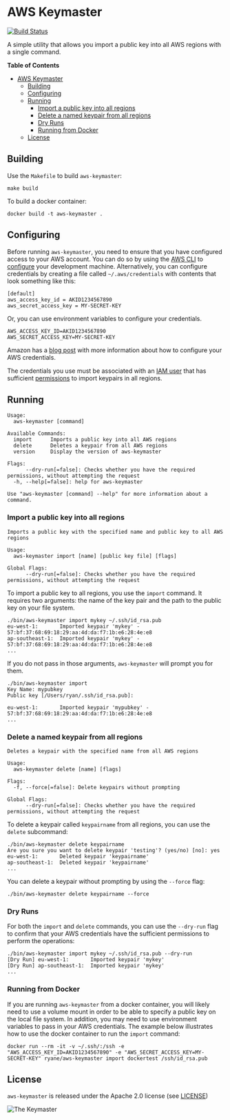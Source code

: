# AWS Keymaster

[![Build Status](https://travis-ci.org/ryane/aws-keymaster.svg)](https://travis-ci.org/ryane/aws-keymaster)

A simple utility that allows you import a public key into all AWS regions with a single command.

<!-- markdown-toc start - Don't edit this section. Run M-x markdown-toc-generate-toc again -->
**Table of Contents**

- [AWS Keymaster](#aws-keymaster)
    - [Building](#building)
    - [Configuring](#configuring)
    - [Running](#running)
        - [Import a public key into all regions](#import-a-public-key-into-all-regions)
        - [Delete a named keypair from all regions](#delete-a-named-keypair-from-all-regions)
        - [Dry Runs](#dry-runs)
        - [Running from Docker](#running-from-docker)
    - [License](#license)

<!-- markdown-toc end -->

## Building

Use the `Makefile` to build `aws-keymaster`:

```shell
make build
```

To build a docker container:

```shell
docker build -t aws-keymaster .
```

## Configuring

Before running `aws-keymaster`, you need to ensure that you have configured access to your AWS account. You can do so by using the [AWS CLI](https://aws.amazon.com/cli/) to [configure](http://docs.aws.amazon.com/cli/latest/userguide/cli-chap-getting-started.html) your development machine. Alternatively, you can configure credentials by creating a file called `~/.aws/credentials` with contents that look something like this:

```
[default]
aws_access_key_id = AKID1234567890
aws_secret_access_key = MY-SECRET-KEY
```

Or, you can use environment variables to configure your credentials.

```
AWS_ACCESS_KEY_ID=AKID1234567890
AWS_SECRET_ACCESS_KEY=MY-SECRET-KEY
```

Amazon has a [blog post](http://blogs.aws.amazon.com/security/post/Tx3D6U6WSFGOK2H/A-New-and-Standardized-Way-to-Manage-Credentials-in-the-AWS-SDKs) with more information about how to configure your AWS credentials.

The credentials you use must be associated with an [IAM user](http://docs.aws.amazon.com/AWSEC2/latest/APIReference/ec2-api-permissions.html) that has sufficient [permissions](http://docs.aws.amazon.com/AWSEC2/latest/APIReference/ec2-api-permissions.html) to import keypairs in all regions.

## Running

```shell
Usage:
  aws-keymaster [command]

Available Commands:
  import      Imports a public key into all AWS regions
  delete      Deletes a keypair from all AWS regions
  version     Display the version of aws-keymaster

Flags:
      --dry-run[=false]: Checks whether you have the required permissions, without attempting the request
  -h, --help[=false]: help for aws-keymaster

Use "aws-keymaster [command] --help" for more information about a command.
```

### Import a public key into all regions

```shell
Imports a public key with the specified name and public key to all AWS regions

Usage:
  aws-keymaster import [name] [public key file] [flags]

Global Flags:
      --dry-run[=false]: Checks whether you have the required permissions, without attempting the request
```

To import a public key to all regions, you use the `import` command. It requires two arguments: the name of the key pair and the path to the public key on your file system.

```shell
./bin/aws-keymaster import mykey ~/.ssh/id_rsa.pub
eu-west-1:       Imported keypair 'mykey' - 57:bf:37:68:69:18:29:aa:4d:da:f7:1b:e6:28:4e:e8
ap-southeast-1:  Imported keypair 'mykey' - 57:bf:37:68:69:18:29:aa:4d:da:f7:1b:e6:28:4e:e8
...
```

If you do not pass in those arguments, `aws-keymaster` will prompt you for them.

```shell
./bin/aws-keymaster import
Key Name: mypubkey
Public key [/Users/ryan/.ssh/id_rsa.pub]:

eu-west-1:       Imported keypair 'mypubkey' - 57:bf:37:68:69:18:29:aa:4d:da:f7:1b:e6:28:4e:e8
...
```

### Delete a named keypair from all regions

```shell
Deletes a keypair with the specified name from all AWS regions

Usage:
  aws-keymaster delete [name] [flags]

Flags:
  -f, --force[=false]: Delete keypairs without prompting

Global Flags:
      --dry-run[=false]: Checks whether you have the required permissions, without attempting the request
```

To delete a keypair called `keypairname` from all regions, you can use the `delete` subcommand:

```shell
./bin/aws-keymaster delete keypairname
Are you sure you want to delete keypair 'testing'? (yes/no) [no]: yes
eu-west-1:       Deleted keypair 'keypairname'
ap-southeast-1:  Deleted keypair 'keypairname'
...
```

You can delete a keypair without prompting by using the `--force` flag:

```shell
./bin/aws-keymaster delete keypairname --force
```

### Dry Runs

For both the `import` and `delete` commands, you can use the `--dry-run` flag to confirm that your AWS credentials have the sufficient permissions to perform the operations:

```shell
./bin/aws-keymaster import mykey ~/.ssh/id_rsa.pub --dry-run
[Dry Run] eu-west-1:       Imported keypair 'mykey'
[Dry Run] ap-southeast-1:  Imported keypair 'mykey'
...
```

### Running from Docker

If you are running `aws-keymaster` from a docker container, you will likely need to use a volume mount in order to be able to specify a public key on the local file system. In addition, you may need to use environment variables to pass in your AWS credentials. The example below illustrates how to use the docker container to run the `import` command:

```shell
docker run --rm -it -v ~/.ssh/:/ssh -e "AWS_ACCESS_KEY_ID=AKID1234567890" -e "AWS_SECRET_ACCESS_KEY=MY-SECRET-KEY" ryane/aws-keymaster import dockertest /ssh/id_rsa.pub
```

## License

`aws-keymaster` is released under the Apache 2.0 license (see [LICENSE](LICENSE))

![The Keymaster](https://media.giphy.com/media/DMDC9TiivFhm/giphy.gif)
